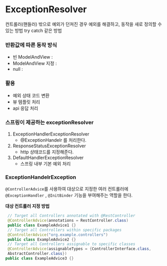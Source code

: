 
# ExceptionResolver

컨트롤러(핸들러) 밖으로 예외가 던져진 경우 예외를 해결하고, 동작을 새로 정의할 수 있는 방법
try catch 같은 방법

### 반환값에 따른 동작 방식
 - 빈 ModelAndView : 
 - ModelAndView 지정 :
 - null : 

### 활용
 - 예외 상태 코드 변환
 - 뷰 템플릿 처리
 - api 응답 처리 

### 스프링이 제공하는 exceptionResolver
1. ExceptionHandlerExceptionResolver
   - @ExceptionHandelr 를 처리한다.
2. ResponseStatusExceptionResolver
   - http 상태코드를 지정해준다.
3. DefaultHandlerExceptionResolver
   - 스프링 내부 기본 예외 처리

 
### ExceptionHandelrException

`@ControllerAdvice`를 사용하여 대상으로 지정한 여러 컨트롤러에 `@ExceptionHandler` , `@InitBinder`
기능을 부여해주는 역할을 한다.

**대상 컨트롤러 지정 방법**
```java
 // Target all Controllers annotated with @RestController
 @ControllerAdvice(annotations = RestController.class)
 public class ExampleAdvice1 {}
 // Target all Controllers within specific packages
 @ControllerAdvice("org.example.controllers")
 public class ExampleAdvice2 {}
 // Target all Controllers assignable to specific classes
 @ControllerAdvice(assignableTypes = {ControllerInterface.class,
 AbstractController.class})
public class ExampleAdvice3 {} 
```

